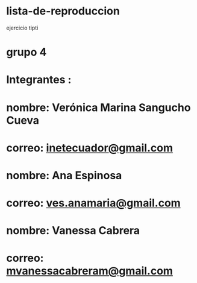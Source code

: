 # lista-de-reproduccion
ejercicio tipti
# grupo 4
# Integrantes :
# nombre:   Verónica Marina Sangucho Cueva
# correo:   inetecuador@gmail.com

# nombre:   Ana Espinosa 		
# correo:   ves.anamaria@gmail.com

# nombre:   Vanessa Cabrera	
# correo:   mvanessacabreram@gmail.com
